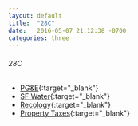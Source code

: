 ```yaml
---
layout: default
title:  "28C"
date:   2016-05-07 21:12:38 -0700
categories: three
---
```

###### 28C
*   [PG&E](http://www.pge.com/myhome/){:target="_blank"}
*   [SF Water](https://sfwater.org/){:target="_blank"}
*   [Recology](https://secure8.i-doxs.net/Recology/Default.aspx){:target="_blank"}
*   [Property Taxes](https://sanfrancisco-ca.county-taxes.com/public/search/gsgx_property_tax){:target="_blank"}
